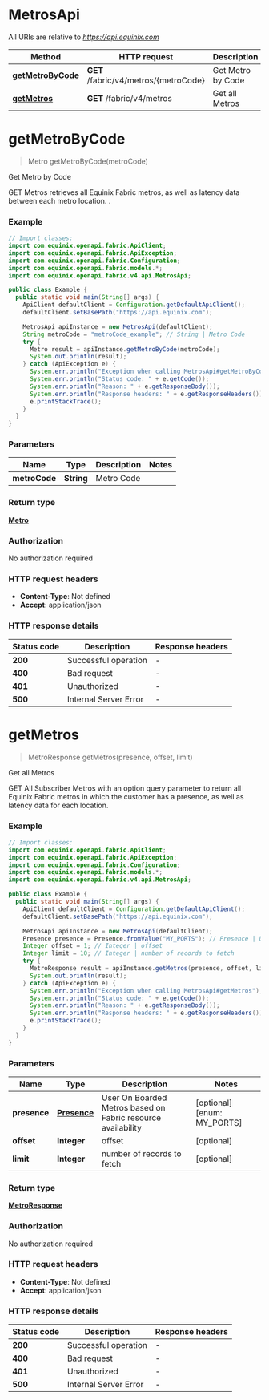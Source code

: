 # MetrosApi

All URIs are relative to *https://api.equinix.com*

| Method | HTTP request | Description |
|------------- | ------------- | -------------|
| [**getMetroByCode**](MetrosApi.md#getMetroByCode) | **GET** /fabric/v4/metros/{metroCode} | Get Metro by Code |
| [**getMetros**](MetrosApi.md#getMetros) | **GET** /fabric/v4/metros | Get all Metros |


<a name="getMetroByCode"></a>
# **getMetroByCode**
> Metro getMetroByCode(metroCode)

Get Metro by Code

GET Metros retrieves all Equinix Fabric metros, as well as latency data between each metro location. .

### Example
```java
// Import classes:
import com.equinix.openapi.fabric.ApiClient;
import com.equinix.openapi.fabric.ApiException;
import com.equinix.openapi.fabric.Configuration;
import com.equinix.openapi.fabric.models.*;
import com.equinix.openapi.fabric.v4.api.MetrosApi;

public class Example {
  public static void main(String[] args) {
    ApiClient defaultClient = Configuration.getDefaultApiClient();
    defaultClient.setBasePath("https://api.equinix.com");

    MetrosApi apiInstance = new MetrosApi(defaultClient);
    String metroCode = "metroCode_example"; // String | Metro Code
    try {
      Metro result = apiInstance.getMetroByCode(metroCode);
      System.out.println(result);
    } catch (ApiException e) {
      System.err.println("Exception when calling MetrosApi#getMetroByCode");
      System.err.println("Status code: " + e.getCode());
      System.err.println("Reason: " + e.getResponseBody());
      System.err.println("Response headers: " + e.getResponseHeaders());
      e.printStackTrace();
    }
  }
}
```

### Parameters

| Name | Type | Description  | Notes |
|------------- | ------------- | ------------- | -------------|
| **metroCode** | **String**| Metro Code | |

### Return type

[**Metro**](Metro.md)

### Authorization

No authorization required

### HTTP request headers

 - **Content-Type**: Not defined
 - **Accept**: application/json

### HTTP response details
| Status code | Description | Response headers |
|-------------|-------------|------------------|
| **200** | Successful operation |  -  |
| **400** | Bad request |  -  |
| **401** | Unauthorized |  -  |
| **500** | Internal Server Error |  -  |

<a name="getMetros"></a>
# **getMetros**
> MetroResponse getMetros(presence, offset, limit)

Get all Metros

GET All Subscriber Metros with an option query parameter to return all Equinix Fabric metros in which the customer has a presence, as well as latency data for each location.

### Example
```java
// Import classes:
import com.equinix.openapi.fabric.ApiClient;
import com.equinix.openapi.fabric.ApiException;
import com.equinix.openapi.fabric.Configuration;
import com.equinix.openapi.fabric.models.*;
import com.equinix.openapi.fabric.v4.api.MetrosApi;

public class Example {
  public static void main(String[] args) {
    ApiClient defaultClient = Configuration.getDefaultApiClient();
    defaultClient.setBasePath("https://api.equinix.com");

    MetrosApi apiInstance = new MetrosApi(defaultClient);
    Presence presence = Presence.fromValue("MY_PORTS"); // Presence | User On Boarded Metros based on Fabric resource availability
    Integer offset = 1; // Integer | offset
    Integer limit = 10; // Integer | number of records to fetch
    try {
      MetroResponse result = apiInstance.getMetros(presence, offset, limit);
      System.out.println(result);
    } catch (ApiException e) {
      System.err.println("Exception when calling MetrosApi#getMetros");
      System.err.println("Status code: " + e.getCode());
      System.err.println("Reason: " + e.getResponseBody());
      System.err.println("Response headers: " + e.getResponseHeaders());
      e.printStackTrace();
    }
  }
}
```

### Parameters

| Name | Type | Description  | Notes |
|------------- | ------------- | ------------- | -------------|
| **presence** | [**Presence**](.md)| User On Boarded Metros based on Fabric resource availability | [optional] [enum: MY_PORTS] |
| **offset** | **Integer**| offset | [optional] |
| **limit** | **Integer**| number of records to fetch | [optional] |

### Return type

[**MetroResponse**](MetroResponse.md)

### Authorization

No authorization required

### HTTP request headers

 - **Content-Type**: Not defined
 - **Accept**: application/json

### HTTP response details
| Status code | Description | Response headers |
|-------------|-------------|------------------|
| **200** | Successful operation |  -  |
| **400** | Bad request |  -  |
| **401** | Unauthorized |  -  |
| **500** | Internal Server Error |  -  |

